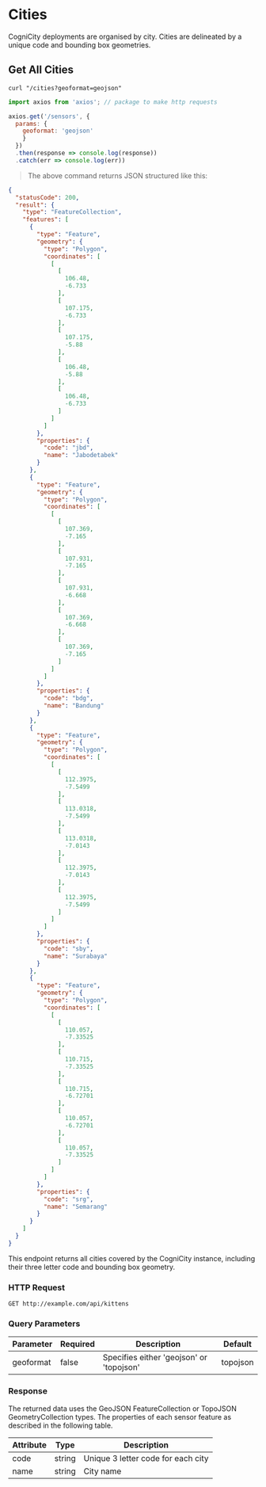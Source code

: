 # Cities

CogniCity deployments are organised by city. Cities are delineated by a unique code and bounding box geometries.

## Get All Cities

```shell
curl "/cities?geoformat=geojson"
```

```javascript
import axios from 'axios'; // package to make http requests

axios.get('/sensors', {
  params: {
    geoformat: 'geojson'
    }
  })
  .then(response => console.log(response))
  .catch(err => console.log(err))
```

> The above command returns JSON structured like this:

```json
{
  "statusCode": 200,
  "result": {
    "type": "FeatureCollection",
    "features": [
      {
        "type": "Feature",
        "geometry": {
          "type": "Polygon",
          "coordinates": [
            [
              [
                106.48,
                -6.733
              ],
              [
                107.175,
                -6.733
              ],
              [
                107.175,
                -5.88
              ],
              [
                106.48,
                -5.88
              ],
              [
                106.48,
                -6.733
              ]
            ]
          ]
        },
        "properties": {
          "code": "jbd",
          "name": "Jabodetabek"
        }
      },
      {
        "type": "Feature",
        "geometry": {
          "type": "Polygon",
          "coordinates": [
            [
              [
                107.369,
                -7.165
              ],
              [
                107.931,
                -7.165
              ],
              [
                107.931,
                -6.668
              ],
              [
                107.369,
                -6.668
              ],
              [
                107.369,
                -7.165
              ]
            ]
          ]
        },
        "properties": {
          "code": "bdg",
          "name": "Bandung"
        }
      },
      {
        "type": "Feature",
        "geometry": {
          "type": "Polygon",
          "coordinates": [
            [
              [
                112.3975,
                -7.5499
              ],
              [
                113.0318,
                -7.5499
              ],
              [
                113.0318,
                -7.0143
              ],
              [
                112.3975,
                -7.0143
              ],
              [
                112.3975,
                -7.5499
              ]
            ]
          ]
        },
        "properties": {
          "code": "sby",
          "name": "Surabaya"
        }
      },
      {
        "type": "Feature",
        "geometry": {
          "type": "Polygon",
          "coordinates": [
            [
              [
                110.057,
                -7.33525
              ],
              [
                110.715,
                -7.33525
              ],
              [
                110.715,
                -6.72701
              ],
              [
                110.057,
                -6.72701
              ],
              [
                110.057,
                -7.33525
              ]
            ]
          ]
        },
        "properties": {
          "code": "srg",
          "name": "Semarang"
        }
      }
    ]
  }
}
```

This endpoint returns all cities covered by the CogniCity instance, including their three letter code and bounding box geometry.

### HTTP Request

`GET http://example.com/api/kittens`

### Query Parameters

Parameter | Required | Description | Default |
--------- | ------- | ------------ | ------- |
geoformat | false | Specifies either 'geojson' or 'topojson' | topojson |

### Response
The returned data uses the GeoJSON FeatureCollection or TopoJSON GeometryCollection types. The properties of each sensor feature as described in the following table.

Attribute | Type | Description |
--------- | --------- | ----------- |
code | string | Unique 3 letter code for each city |
name | string | City name |
